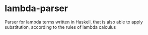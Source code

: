 # lambda-parser
Parser for lambda terms written in Haskell, that is also able to apply substitution,  according to the rules of lambda calculus
